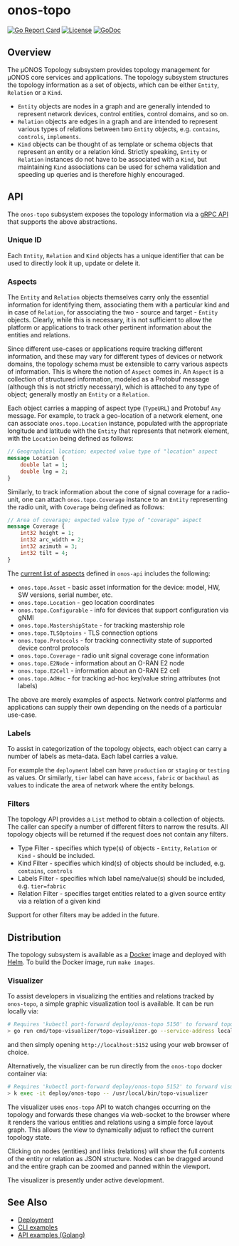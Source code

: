 <!--
SPDX-FileCopyrightText: 2019-present Open Networking Foundation <info@opennetworking.org>
SPDX-License-Identifier: Apache-2.0
-->

# onos-topo
[![Go Report Card](https://goreportcard.com/badge/github.com/onosproject/onos-topo)](https://goreportcard.com/report/github.com/onosproject/onos-topo)
[![License](https://img.shields.io/badge/License-Apache%202.0-blue.svg)](https://github.com/gojp/goreportcard/blob/master/LICENSE)
[![GoDoc](https://godoc.org/github.com/onosproject/onos-topo?status.svg)](https://godoc.org/github.com/onosproject/onos-topo)

## Overview

The µONOS Topology subsystem provides topology management for µONOS core services and applications.
The topology subsystem structures the topology information as a set of objects, which can be either 
`Entity`, `Relation` or a `Kind`.

* `Entity` objects are nodes in a graph and are generally intended to represent network devices, control entities, 
control domains, and so on.
* `Relation` objects are edges in a graph and are intended to represent various types of relations between two 
`Entity` objects, e.g. `contains`, `controls`, `implements`.
* `Kind` objects can be thought of as template or schema objects that represent an entity or a relation kind. 
Strictly speaking, `Entity` or `Relation` instances do not have to be associated with a `Kind`, 
but maintaining `Kind` associations can be used for schema validation and speeding up queries and is 
therefore highly encouraged.

## API
The `onos-topo` subsystem exposes the topology information via a [gRPC API] that supports the above abstractions.

### Unique ID
Each `Entity`, `Relation` and `Kind` objects has a unique identifier that can be used to directly look it up, 
update or delete it.

### Aspects
The `Entity` and `Relation` objects themselves carry only the essential information for identifying them, 
associating them with a particular kind and in case of `Relation`, for associating the two - source and target - 
`Entity` objects. Clearly, while this is necessary, it is not sufficient to allow the platform or applications to 
track other pertinent information about the entities and relations.

Since different use-cases or applications require tracking different information, and these may vary for different 
types of devices or network domains, the topology schema must be extensible to carry various aspects of information.
This is where the notion of `Aspect` comes in. An `Aspect` is a collection of structured information, modeled as a 
Protobuf message (although this is not strictly necessary), which is attached to any type of object; generally 
mostly an `Entity` or a `Relation`.

Each object carries a mapping of aspect type (`TypeURL`) and Protobuf `Any` message. For example, to track a geo-location 
of a network element, one can associate `onos.topo.Location` instance, populated with the appropriate longitude and
latitude with the `Entity` that represents that network element, with the `Location` being defined as follows:
```proto
// Geographical location; expected value type of "location" aspect
message Location {
    double lat = 1;
    double lng = 2;
}
```

Similarly, to track information about the cone of signal coverage for a radio-unit, one can attach `onos.topo.Coverage`
instance to an `Entity` representing the radio unit, with `Coverage` being defined as follows:
```proto
// Area of coverage; expected value type of "coverage" aspect
message Coverage {
    int32 height = 1;
    int32 arc_width = 2;
    int32 azimuth = 3;
    int32 tilt = 4;
}
```

The [current list of aspects](https://github.com/onosproject/onos-api/tree/master/proto/onos/topo) defined in `onos-api` includes the following:
* `onos.topo.Asset` - basic asset information for the device: model, HW, SW versions, serial number, etc.
* `onos.topo.Location` - geo location coordinates
* `onos.topo.Configurable` - info for devices that support configuration via gNMI
* `onos.topo.MastershipState` - for tracking mastership role
* `onos.topo.TLSOptoins` - TLS connection options
* `onos.topo.Protocols` - for tracking connectivity state of supported device control protocols
* `onos.topo.Coverage` - radio unit signal coverage cone information
* `onos.topo.E2Node` - information about an O-RAN E2 node
* `onos.topo.E2Cell` - information about an O-RAN E2 cell
* `onos.topo.AdHoc` - for tracking ad-hoc key/value string attributes (not labels)

The above are merely examples of aspects. Network control platforms and applications can supply their own depending on
the needs of a particular use-case.

### Labels
To assist in categorization of the topology objects, each object can carry a number of labels as meta-data. 
Each label carries a value. 

For example the `deployment` label can have `production` or `staging` or `testing` as values. Or similarly,
`tier` label can have `access`, `fabric` or `backhaul` as values to indicate the area of network where the entity
belongs.

### Filters
The topology API provides a `List` method to obtain a collection of objects. The caller can specify a number of
different filters to narrow the results. All topology objects will be returned if the request does not contain 
any filters.

* Type Filter - specifies which type(s) of objects - `Entity`, `Relation` or `Kind` - should be included.
* Kind Filter - specifies which kind(s) of objects should be included, e.g. `contains`, `controls`
* Labels Filter - specifies which label name/value(s) should be included, e.g. `tier=fabric`
* Relation Filter - specifies target entities related to a given source entity via a relation of a given kind
   
Support for other filters may be added in the future.

## Distribution
The topology subsystem is available as a [Docker] image and deployed with [Helm]. To build the Docker image,
run `make images`.

### Visualizer
To assist developers in visualizing the entities and relations tracked by `onos-topo`, a simple graphic visualization
tool is available. It can be run locally via:
```bash
# Requires 'kubectl port-forward deploy/onos-topo 5150' to forward topo gRPC API
> go run cmd/topo-visualizer/topo-visualizer.go --service-address localhost:5150
```
and then simply opening `http://localhost:5152` using your web browser of choice.

Alternatively, the visualizer can be run directly from the `onos-topo` docker container via:
```bash
# Requires 'kubectl port-forward deploy/onos-topo 5152' to forward visualizer HTTP/WS traffic
> k exec -it deploy/onos-topo -- /usr/local/bin/topo-visualizer
```

The visualizer uses `onos-topo` API to watch changes occurring on the topology and forwards
these changes via web-socket to the browser where it renders the various entities and relations using
a simple force layout graph. This allows the view to dynamically adjust to reflect the current topology state.

Clicking on nodes (entities) and links (relations) will show the full contents of the entity or relation 
as JSON structure. Nodes can be dragged around and the entire graph can be zoomed and panned within the viewport.

The visualizer is presently under active development. 

## See Also
* [Deployment](docs/deployment.md)
* [CLI examples](docs/cli.md)
* [API examples (Golang)](docs/api-go.md)


[gRPC API]: https://github.com/onosproject/onos-api/blob/master/proto/onos/topo/topo.proto
[topology subcommands]: https://github.com/onosproject/onos-cli/blob/master/docs/cli/onos_topo.md
[Docker]: https://www.docker.com/
[Helm]: https://helm.sh
